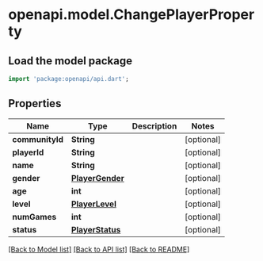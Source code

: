# openapi.model.ChangePlayerProperty

## Load the model package
```dart
import 'package:openapi/api.dart';
```

## Properties
Name | Type | Description | Notes
------------ | ------------- | ------------- | -------------
**communityId** | **String** |  | [optional] 
**playerId** | **String** |  | [optional] 
**name** | **String** |  | [optional] 
**gender** | [**PlayerGender**](PlayerGender.md) |  | [optional] 
**age** | **int** |  | [optional] 
**level** | [**PlayerLevel**](PlayerLevel.md) |  | [optional] 
**numGames** | **int** |  | [optional] 
**status** | [**PlayerStatus**](PlayerStatus.md) |  | [optional] 

[[Back to Model list]](../README.md#documentation-for-models) [[Back to API list]](../README.md#documentation-for-api-endpoints) [[Back to README]](../README.md)


